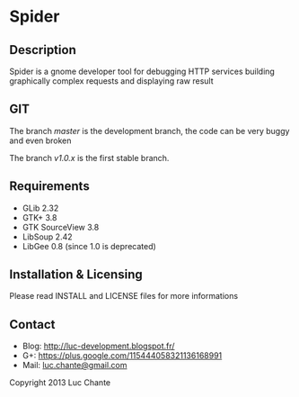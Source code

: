 Spider
======

Description
----------

Spider is a gnome developer tool for debugging HTTP services building
graphically complex requests and displaying raw result

GIT
---

The branch *master* is the development branch, the code can be very buggy and
even broken

The branch *v1.0.x* is the first stable branch.

Requirements
------------

 * GLib 2.32
 * GTK+ 3.8
 * GTK SourceView 3.8
 * LibSoup 2.42
 * LibGee 0.8 (since 1.0 is deprecated)

Installation & Licensing
---------------------

Please read INSTALL and LICENSE files for more informations

Contact
------

 * Blog: http://luc-development.blogspot.fr/
 * G+:   https://plus.google.com/115444058321136168991
 * Mail: luc.chante@gmail.com

Copyright 2013 Luc Chante
